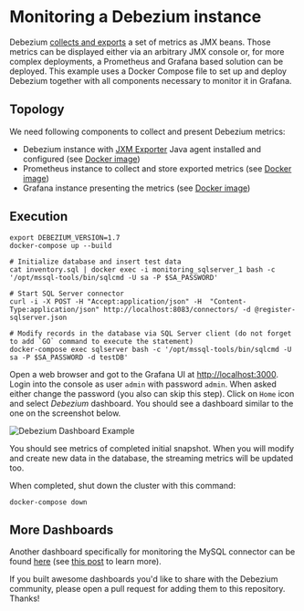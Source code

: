 # Monitoring a Debezium instance

Debezium [collects and exports](https://debezium.io/documentation/reference/1.5/operations/monitoring.html) a set of metrics as JMX beans.
Those metrics can be displayed either via an arbitrary JMX console or, for more complex deployments, a Prometheus and Grafana based solution can be deployed.
This example uses a Docker Compose file to set up and deploy Debezium together with all components necessary to monitor it in Grafana.

## Topology

We need following components to collect and present Debezium metrics:

 * Debezium instance with [JXM Exporter](https://github.com/prometheus/jmx_exporter) Java agent installed and configured (see [Docker image](debezium-jmx-exporter))
 * Prometheus instance to collect and store exported metrics (see [Docker image](debezium-prometheus))
 * Grafana instance presenting the metrics (see [Docker image](debezium-grafana))

## Execution

```
export DEBEZIUM_VERSION=1.7
docker-compose up --build

# Initialize database and insert test data
cat inventory.sql | docker exec -i monitoring_sqlserver_1 bash -c '/opt/mssql-tools/bin/sqlcmd -U sa -P $SA_PASSWORD'

# Start SQL Server connector
curl -i -X POST -H "Accept:application/json" -H  "Content-Type:application/json" http://localhost:8083/connectors/ -d @register-sqlserver.json

# Modify records in the database via SQL Server client (do not forget to add `GO` command to execute the statement)
docker-compose exec sqlserver bash -c '/opt/mssql-tools/bin/sqlcmd -U sa -P $SA_PASSWORD -d testDB'
```

Open a web browser and got to the Grafana UI at [http://localhost:3000](http://localhost:3000).
Login into the console as user `admin` with password `admin`.
When asked either change the password (you also can skip this step).
Click on `Home` icon and select *Debezium* dashboard.
You should see a dashboard similar to the one on the screenshot below.

![Debezium Dashboard Example](dashboard.png)

You should see metrics of completed initial snapshot.
When you will modify and create new data in the database, the streaming metrics will be updated too.

When completed, shut down the cluster with this command:

```
docker-compose down
```

## More Dashboards

Another dashboard specifically for monitoring the MySQL connector can be found [here](https://github.com/debezium/debezium-examples/blob/main/monitoring/debezium-grafana/debezium-mysql-connector-dashboard.json)
(see [this post](https://medium.com/searce/grafana-dashboard-for-monitoring-debezium-mysql-connector-d5c28acf905b) to learn more).

If you built awesome dashboards you'd like to share with the Debezium community, please open a pull request for adding them to this repository. Thanks!

